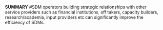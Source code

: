 **SUMMARY**
#SDM operators building strategic relationships with other service providers such as financial institutions, off takers, capacity builders,
research/academia, input providers etc can significantly improve the efficiency of SDMs.
